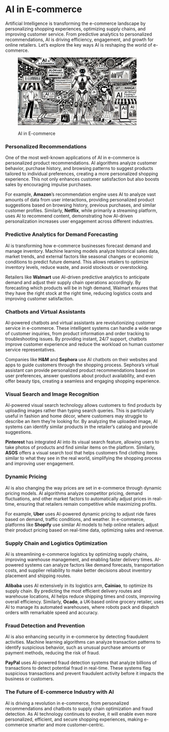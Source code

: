# AI in E-commerce

Artificial Intelligence is transforming the e-commerce landscape by personalizing shopping experiences, optimizing supply chains, and improving customer service. From predictive analytics to personalized recommendations, AI is driving efficiency, engagement, and growth for online retailers. Let’s explore the key ways AI is reshaping the world of e-commerce.

<div align="left">

<figure><img src="../../.gitbook/assets/image.png" alt="" width="375"><figcaption><p>AI in E-commerce</p></figcaption></figure>

</div>

### Personalized Recommendations

One of the most well-known applications of AI in e-commerce is personalized product recommendations. AI algorithms analyze customer behavior, purchase history, and browsing patterns to suggest products tailored to individual preferences, creating a more personalized shopping experience. This not only enhances customer satisfaction but also boosts sales by encouraging impulse purchases.

For example, **Amazon**’s recommendation engine uses AI to analyze vast amounts of data from user interactions, providing personalized product suggestions based on browsing history, previous purchases, and similar customer profiles. Similarly, **Netflix**, while primarily a streaming platform, uses AI to recommend content, demonstrating how AI-driven personalization increases user engagement across different industries.

### Predictive Analytics for Demand Forecasting

AI is transforming how e-commerce businesses forecast demand and manage inventory. Machine learning models analyze historical sales data, market trends, and external factors like seasonal changes or economic conditions to predict future demand. This allows retailers to optimize inventory levels, reduce waste, and avoid stockouts or overstocking.

Retailers like **Walmart** use AI-driven predictive analytics to anticipate demand and adjust their supply chain operations accordingly. By forecasting which products will be in high demand, Walmart ensures that they have the right stock at the right time, reducing logistics costs and improving customer satisfaction.

### Chatbots and Virtual Assistants

AI-powered chatbots and virtual assistants are revolutionizing customer service in e-commerce. These intelligent systems can handle a wide range of customer inquiries, from product information and order tracking to troubleshooting issues. By providing instant, 24/7 support, chatbots improve customer experience and reduce the workload on human customer service representatives.

Companies like **H\&M** and **Sephora** use AI chatbots on their websites and apps to guide customers through the shopping process. Sephora’s virtual assistant can provide personalized product recommendations based on user preferences, answer questions about product availability, and even offer beauty tips, creating a seamless and engaging shopping experience.

### Visual Search and Image Recognition

AI-powered visual search technology allows customers to find products by uploading images rather than typing search queries. This is particularly useful in fashion and home décor, where customers may struggle to describe an item they’re looking for. By analyzing the uploaded image, AI systems can identify similar products in the retailer’s catalog and provide suggestions.

**Pinterest** has integrated AI into its visual search feature, allowing users to take photos of products and find similar items on the platform. Similarly, **ASOS** offers a visual search tool that helps customers find clothing items similar to what they see in the real world, simplifying the shopping process and improving user engagement.

### Dynamic Pricing

AI is also changing the way prices are set in e-commerce through dynamic pricing models. AI algorithms analyze competitor pricing, demand fluctuations, and other market factors to automatically adjust prices in real-time, ensuring that retailers remain competitive while maximizing profits.

For example, **Uber** uses AI-powered dynamic pricing to adjust ride fares based on demand, traffic conditions, and weather. In e-commerce, platforms like **Shopify** use similar AI models to help online retailers adjust their product pricing based on real-time data, optimizing sales and revenue.

### Supply Chain and Logistics Optimization

AI is streamlining e-commerce logistics by optimizing supply chains, improving warehouse management, and enabling faster delivery times. AI-powered systems can analyze factors like demand forecasts, transportation costs, and supplier reliability to make better decisions about inventory placement and shipping routes.

**Alibaba** uses AI extensively in its logistics arm, **Cainiao**, to optimize its supply chain. By predicting the most efficient delivery routes and warehouse locations, AI helps reduce shipping times and costs, improving overall efficiency. Similarly, **Ocado**, a UK-based online grocery retailer, uses AI to manage its automated warehouses, where robots pack and dispatch orders with remarkable speed and accuracy.

### Fraud Detection and Prevention

AI is also enhancing security in e-commerce by detecting fraudulent activities. Machine learning algorithms can analyze transaction patterns to identify suspicious behavior, such as unusual purchase amounts or payment methods, reducing the risk of fraud.

**PayPal** uses AI-powered fraud detection systems that analyze billions of transactions to detect potential fraud in real-time. These systems flag suspicious transactions and prevent fraudulent activity before it impacts the business or customers.

### The Future of E-commerce Industry with AI

AI is driving a revolution in e-commerce, from personalized recommendations and chatbots to supply chain optimization and fraud detection. As AI technology continues to evolve, it will enable even more personalized, efficient, and secure shopping experiences, making e-commerce smarter and more customer-centric.
